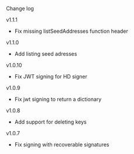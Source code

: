 Change log
    
v1.1.1
- Fix missing listSeedAddresses function header

v1.1.0
- Add listing seed adresses

v1.0.10
- Fix JWT signing for HD signer

v1.0.9
- Fix jwt signing to return a dictionary

v1.0.8
- Add support for deleting keys

v1.0.7
- Fix signing with recoverable signatures

